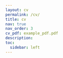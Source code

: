```yaml
---
layout: cv
permalink: /cv/
title: cv
nav: true
nav_order: 3
cv_pdf: example_pdf.pdf
description:
toc:
  sidebar: left
---
```


